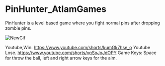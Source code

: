 # PinHunter_AtlamGames
PinHunter is a level based game where you fight normal pins after dropping zombie pins.

![NewGif](https://user-images.githubusercontent.com/93486345/175782287-38e648b0-03c3-4973-9298-8e67a68a09d5.gif)


Youtube,Win.
https://www.youtube.com/shorts/kumGk7hse_o
Youtube Lose.
https://www.youtube.com/shorts/vqSoJoJdOPY
Game Keys: Space for throw the ball, left and right arrow keys for the aim.
